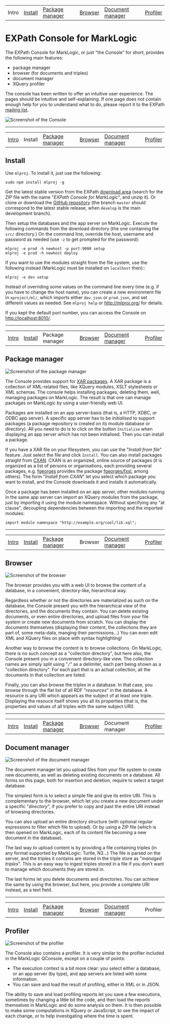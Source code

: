 <table>
<tr>
<td>Intro</td>
<td><a href="#install">Install</a></td>
<td><a href="#package-manager">Package manager</a></td>
<td><a href="#browser">Browser</a></td>
<td><a href="#document-manager">Document manager</a></td>
<td><a href="#profiler">Profiler</a></td>
</tr>
</table>

# EXPath Console for MarkLogic

The EXPath Console for MarkLogic, or just "the Console" for short,
provides the following main features:

- package manager
- browser (for documents and triples)
- document manager
- XQuery profiler

The console has been written to offer an intuitive user experience.
The pages should be intuitive and self-explaining.  If one page does
not contain enough help for you to understand what to do, please
report it to the EXPath [mailing list](http://expath.org/lists).

![Screenshot of the Console](doc/screenshot.png)

<hr/>
<table>
<tr>
<td><a href="#expath-console-for-marklogic">Intro</a></td>
<td>Install</td>
<td><a href="#package-manager">Package manager</a></td>
<td><a href="#browser">Browser</a></td>
<td><a href="#document-manager">Document manager</a></td>
<td><a href="#profiler">Profiler</a></td>
</tr>
</table>

## Install

Use `mlproj`.  To install it, just use the following:

```
sudo npm install mlproj -g
```

Get the latest stable version from the
EXPath [download area](http://expath.org/files) (search for the ZIP
file with the name "*EXPath Console for MarkLogic*", and unzip it).
Or clone or download
the [GitHub repository](https://github.com/fgeorges/expath-ml-console)
(the branch `master` should correspond to the latest stable release,
when `develop` is the main development branch).

Then setup the databases and the app server on MarkLogic.  Execute the
following commands from the download directory (the one containing the
`src/` directory.)  On the command line, override the host, username
and password as needed (use `-z` to get prompted for the password):

```
mlproj -e prod -h newhost -p port:9000 setup
mlproj -e prod -h newhost deploy
```

If you want to use the modules straight from the file system, use the
following instead (MarkLogic must be installed on `localhost` then)::

```
mlproj -e dev setup
```

Instead of overriding some values on the command line every time
(e.g. if you have to change the host name), you can create a new
environment file in `xproject/ml/`, which imports either `dev.json` or
`prod.json`, and set different values as needed.  See `mlproj help` or
http://mlproj.org/ for details.

If you kept the default port number, you can access the Console
on [http://localhost:8010/](http://localhost:8010/).

<hr/>
<table>
<tr>
<td><a href="#expath-console-for-marklogic">Intro</a></td>
<td><a href="#install">Install</a></td>
<td>Package manager</td>
<td><a href="#browser">Browser</a></td>
<td><a href="#document-manager">Document manager</a></td>
<td><a href="#profiler">Profiler</a></td>
</tr>
</table>

## Package manager

![Screenshot of the package manager](doc/pkg-manager.png)

The Console provides support for
[XAR packages](http://expath.org/spec/pkg).  A XAR package is a
collection of XML-related files, like XQuery modules, XSLT stylesheets
or XML schemas.  The console helps installing packages, deleting them,
well, managing packages on MarkLogic.  The result is that one can
manage packages on MarkLogic by using a user-friendly web UI.

Packages are installed on an app server-basis (that is, a HTTP, XDBC,
or ODBC app server).  A specific app server has to be *initialised* to
support packages (a package repository is created on its module
database or directory).  All you need to do is to click on the button
`Initialise` when displaying an app server which has not been
initialised.  Then you can install a package.

If you have a XAR file on your filesystem, you can use the "*Install
from file*" feature.  Just select the file and click `Install`.  You
can also install packages straight from [CXAN](http://cxan.org/).
CXAN is an organized, online source of packages (it is organized as a
list of persons or organisations, each providing several packages,
e.g. [fgeorges](http://cxan.org/pkg/fgeorges) provides the package
[fgeorges/fxsl](http://cxan.org/pkg/fgeorges/fxsl), among others).
The form "*Install from CXAN*" let you select which package you want
to install, and the Console downloads it and installs it
automatically.

Once a package has been installed on an app server, other modules
running in the same app server can import an XQuery modules from the
package, just by importing it using the module namespace.  Without
specifying any "at clause", decoupling dependencies between the
importing and the imported modules:

```xquery
import module namespace "http://example.org/cool/lib.xql";
```

<hr/>
<table>
<tr>
<td><a href="#expath-console-for-marklogic">Intro</a></td>
<td><a href="#install">Install</a></td>
<td><a href="#package-manager">Package manager</a></td>
<td>Browser</td>
<td><a href="#document-manager">Document manager</a></td>
<td><a href="#profiler">Profiler</a></td>
</tr>
</table>

## Browser

![Screenshot of the browser](doc/browser.png)

The browser provides you with a web UI to browse the content of a
database, in a convenient, directory-like, hierarchical way.

Regardless whether or not the directories are materialized as such on
the database, the Console present you with the hierarchical view of
the directories, and the documents they contain.  You can delete
existing documents, or even entire directories, and upload files from
your file system or create new documents from scratch.  You can
display the documents themselves (displaying their content, the
collections they are part of, some meta-data, manging their
permissions...)  You can even edit XML and XQuery files on place with
syntax highlighting!

Another way to browse the content is to browse collections.  On
MarkLogic, there is no such concept as a "collection directory", but
here also, the Console present you in a convenient directory-like
view.  The collection names are simply split using "`/`" as a
delimiter, each part being shown as a "collection directory".  For
each part that is an actual collection, all the documents in that
collection are listed.

Finally, you can also browse the triples in a database.  In that case,
you browse through the flat list of all RDF "*resources*" in the
database.  A resource is any URI which appears as the subject of at
least one triple.  Displaying the resouce itself shows you all its
properties (that is, the properties and values of all triples with the
same subject URI).

<hr/>
<table>
<tr>
<td><a href="#expath-console-for-marklogic">Intro</a></td>
<td><a href="#install">Install</a></td>
<td><a href="#package-manager">Package manager</a></td>
<td><a href="#browser">Browser</a></td>
<td>Document manager</td>
<td><a href="#profiler">Profiler</a></td>
</tr>
</table>

## Document manager

![Screenshot of the document manager](doc/doc-manager.png)

The document manager let you upload files from your file system to
create new documents, as well as deleting existing documents on a
database.  All forms on this page, both for insertion and deletion,
require to select a target database.

The simplest form is to select a simple file and give its entire URI.
This is complementary to the browser, which let you create a new
document under a specific "*directory*", if you prefer to copy and
past the entire URI instead of browsing directories.

You can also upload an entire directory structure (with optional
regular expressions to filter which file to upload).  Or by using a
ZIP file (which is then opened on MarkLogic, each of its content file
becoming a new document in the database).

The last way to upload content is by providing a file containing
triples (in any format supported by MarkLogic: Turtle, N3...)  The
file is parsed on the server, and the triples it contains are stored
in the triple store as "*managed triples*".  This is an easy way to
ingest triples stored in a file if you don't want to manage which
documents they are stored in.

The last forms let you delete documents and directories.  You can
achieve the same by using the browser, but here, you provide a
complete URI instead, as a text field.

<hr/>
<table>
<tr>
<td><a href="#expath-console-for-marklogic">Intro</a></td>
<td><a href="#install">Install</a></td>
<td><a href="#package-manager">Package manager</a></td>
<td><a href="#browser">Browser</a></td>
<td><a href="#document-manager">Document manager</a></td>
<td>Profiler</td>
</tr>
</table>

## Profiler

![Screenshot of the profiler](doc/profiler.png)

The Console also contains a profiler.  It is very similar to the
profiler included in the MarkLogic QConsole, except on a couple of
points:

- The execution context is a bit more clear: you select either a
  database, or an app server (by type), and app servers are listed
  with some information.
- You can save and load the result of profiling, either in XML or in
  JSON.

The ability to save and load profiling reports let you save a few
executions, sometimes by changing a little bit the code, and then load
the reports themselves in MarkLogic and do some analysis on them.  It
is then possible to make some computations in XQuery or JavaScript, to
see the impact of each change, or to help investigating where the time
is spent.
